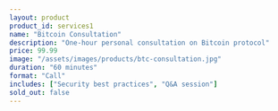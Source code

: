 ```yaml
---
layout: product
product_id: services1
name: "Bitcoin Consultation"
description: "One-hour personal consultation on Bitcoin protocol"
price: 99.99
image: "/assets/images/products/btc-consultation.jpg"
duration: "60 minutes"
format: "Call"
includes: ["Security best practices", "Q&A session"]
sold_out: false
---
```

